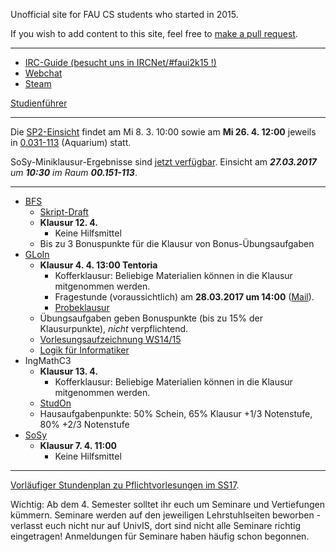 Unofficial site for FAU CS students who started in 2015.

If you wish to add content to this site, feel free to [make a pull request](https://github.com/yawkat/faui2k15.de).

---

- [IRC-Guide (besucht uns in IRCNet/#faui2k15 !)](https://fsi.cs.fau.de/dw/kontakt/irc)
- [Webchat](http://webchat.ircnet.net/?channels=faui2k15)
- [Steam](http://steamcommunity.com/groups/faui)

[Studienführer](http://www.informatik.fau.de/studium/Studienfuehrer_inf.pdf)

---

Die [SP2-Einsicht](https://www4.cs.fau.de/Lehre/WS16/V_SP2/) findet am Mi 8. 3. 10:00 sowie am **Mi 26. 4. 12:00** jeweils in [0.031-113](https://univis.uni-erlangen.de/prg?search=rooms&name=0.031-113) (Aquarium) statt.

SoSy-Miniklausur-Ergebnisse sind [jetzt verfügbar](http://www11.informatik.uni-erlangen.de/Lehre/WS1617/SW-SYS3/index.html). Einsicht am ***27.03.2017** um **10:30** im Raum **00.151-113***.

---

- [BFS](https://www12.informatik.uni-erlangen.de/edu/BFS/WS1617/)
  + [Skript-Draft](https://www12.informatik.uni-erlangen.de/edu/BFS/WS1617/bfs1617.pdf)
  + **Klausur 12. 4.**
      + Keine Hilfsmittel
  + Bis zu 3 Bonuspunkte für die Klausur von Bonus-Übungsaufgaben
- [GLoIn](https://www8.cs.fau.de/ws16:gloin)
  + **Klausur 4. 4. 13:00 Tentoria**
      + Kofferklausur: Beliebige Materialien können in die Klausur mitgenommen werden.
      + Fragestunde (voraussichtlich) am **28.03.2017 um 14:00** ([Mail](https://s.yawk.at/41G5.txt)).
      + [Probeklausur](https://www8.cs.fau.de/_media/ws16:gloin:probeklausurWS1617.pdf)
  + Übungsaufgaben geben Bonuspunkte (bis zu 15% der Klausurpunkte), *nicht* verpflichtend.
  + [Vorlesungsaufzeichnung WS14/15](https://www.video.uni-erlangen.de/course/id/323.html)
  + [Logik für Informatiker](https://www.amazon.de/dp/3827410053)
- IngMathC3
  + **Klausur 13. 4.**
      + Kofferklausur: Beliebige Materialien können in die Klausur mitgenommen werden.
  + [StudOn](https://www.studon.fau.de/studon/ilias.php?ref_id=1650357&cmdClass=ilobjcoursegui&cmdNode=qs:gr&baseClass=ilRepositoryGUI)
  + Hausaufgabenpunkte: 50% Schein, 65% Klausur +1/3 Notenstufe, 80% +2/3 Notenstufe 
- [SoSy](http://www11.informatik.uni-erlangen.de/Lehre/WS1617/SW-SYS3/)
  + **Klausur 7. 4. 11:00**
      + Keine Hilfsmittel

---

[Vorläufiger Stundenplan zu Pflichtvorlesungen im SS17](https://s.yawk.at/Mv11). 

Wichtig: Ab dem 4. Semester solltet ihr euch um Seminare und Vertiefungen kümmern. Seminare werden auf den jeweiligen Lehrstuhlseiten beworben - verlasst euch nicht nur auf UnivIS, dort sind nicht alle Seminare richtig eingetragen! Anmeldungen für Seminare haben häufig schon begonnen.
